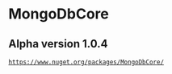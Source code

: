 # MongoDbCore

## Alpha version 1.0.4

[`https://www.nuget.org/packages/MongoDbCore/`](https://www.nuget.org/packages/MongoDbCore/)
